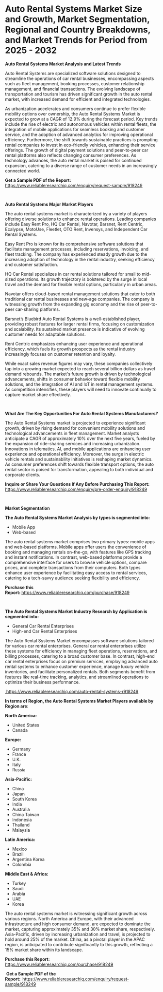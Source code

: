 <p><h1>Auto Rental Systems Market Size and Growth, Market Segmentation, Regional and Country Breakdowns, and Market Trends for Period from 2025 -  2032</h1></p><p><strong>Auto Rental Systems Market Analysis and Latest Trends</strong></p>
<p><p>Auto Rental Systems are specialized software solutions designed to streamline the operations of car rental businesses, encompassing aspects such as fleet management, booking processes, customer relationship management, and financial transactions. The evolving landscape of transportation and tourism has driven significant growth in the auto rental market, with increased demand for efficient and integrated technologies.</p><p>As urbanization accelerates and consumers continue to prefer flexible mobility options over ownership, the Auto Rental Systems Market is expected to grow at a CAGR of 12.9% during the forecast period. Key trends include the rise of electric and autonomous vehicles within rental fleets, the integration of mobile applications for seamless booking and customer service, and the adoption of advanced analytics for improving operational efficiency. Furthermore, the shift towards sustainable practices is prompting rental companies to invest in eco-friendly vehicles, enhancing their service offerings. The growth of digital payment solutions and peer-to-peer car rental platforms also reflects changing consumer preferences. As technology advances, the auto rental market is poised for continued expansion, catering to a diverse range of customer needs in an increasingly connected world.</p></p>
<p><strong>Get a Sample PDF of the Report:&nbsp;</strong> <a href="https://www.reliableresearchiq.com/enquiry/request-sample/918249?utm_campaign=2580&utm_medium=2&utm_source=Github&utm_content=ia&utm_term=17042025&utm_id=auto-rental-systems">https://www.reliableresearchiq.com/enquiry/request-sample/918249</a></p>
<p>&nbsp;</p>
<p><strong>Auto Rental Systems Major Market Players</strong></p>
<p><p>The auto rental systems market is characterized by a variety of players offering diverse solutions to enhance rental operations. Leading companies include Easy Rent Pro, HQ Car Rental, Navotar, Barsnet, Rent Centric, Ecalypse, MotoUse, Fleetlet, OTO Rent, Invensys, and Independent Car Rental Systems.</p><p>Easy Rent Pro is known for its comprehensive software solutions that facilitate management processes, including reservations, invoicing, and fleet tracking. The company has experienced steady growth due to the increasing adoption of technology in the rental industry, seeking efficiency and customer satisfaction.</p><p>HQ Car Rental specializes in car rental solutions tailored for small to mid-sized operations. Its growth trajectory is bolstered by the surge in local travel and the demand for flexible rental options, particularly in urban areas.</p><p>Navotar offers cloud-based rental management solutions that cater to both traditional car rental businesses and new-age companies. The company is witnessing growth from the expanding gig economy and the rise of peer-to-peer car-sharing platforms.</p><p>Barsnet’s Bluebird Auto Rental Systems is a well-established player, providing robust features for larger rental firms, focusing on customization and scalability. Its sustained market presence is indicative of evolving customer needs for adaptable solutions.</p><p>Rent Centric emphasizes enhancing user experience and operational efficiency, which fuels its growth prospects as the rental industry increasingly focuses on customer retention and loyalty.</p><p>While exact sales revenue figures may vary, these companies collectively tap into a growing market expected to reach several billion dollars as travel demand rebounds. The market's future growth is driven by technological advancements, shifts in consumer behavior toward flexible mobility solutions, and the integration of AI and IoT in rental management systems. As competition intensifies, these players will need to innovate continually to capture market share effectively.</p></p>
<p>&nbsp;</p>
<p><strong>What Are The Key Opportunities For Auto Rental Systems Manufacturers?</strong></p>
<p><p>The Auto Rental Systems market is projected to experience significant growth, driven by rising demand for convenient mobility solutions and technological advancements in fleet management. Market analysts anticipate a CAGR of approximately 10% over the next five years, fueled by the expansion of ride-sharing services and increasing urbanization. Innovations in telematics, AI, and mobile applications are enhancing user experience and operational efficiency. Moreover, the surge in electric vehicle rentals and sustainability initiatives is reshaping market dynamics. As consumer preferences shift towards flexible transport options, the auto rental sector is poised for transformation, appealing to both individual and corporate clients.</p></p>
<p><strong>Inquire or Share Your Questions If Any Before Purchasing This Report:</strong> <a href="https://www.reliableresearchiq.com/enquiry/pre-order-enquiry/918249?utm_campaign=2580&utm_medium=2&utm_source=Github&utm_content=ia&utm_term=17042025&utm_id=auto-rental-systems">https://www.reliableresearchiq.com/enquiry/pre-order-enquiry/918249</a></p>
<p>&nbsp;</p>
<p><strong>Market Segmentation</strong></p>
<p><strong>The Auto Rental Systems Market Analysis by types is segmented into:</strong></p>
<p><ul><li>Mobile App</li><li>Web-based</li></ul></p>
<p><p>The auto rental systems market comprises two primary types: mobile apps and web-based platforms. Mobile apps offer users the convenience of booking and managing rentals on-the-go, with features like GPS tracking and instant notifications. In contrast, web-based platforms provide a comprehensive interface for users to browse vehicle options, compare prices, and complete transactions from their computers. Both types enhance user experience by facilitating easy access to rental services, catering to a tech-savvy audience seeking flexibility and efficiency.</p></p>
<p><strong>Purchase this Report:&nbsp;</strong><a href="https://www.reliableresearchiq.com/purchase/918249?utm_campaign=2580&utm_medium=2&utm_source=Github&utm_content=ia&utm_term=17042025&utm_id=auto-rental-systems">https://www.reliableresearchiq.com/purchase/918249</a></p>
<p>&nbsp;</p>
<p><strong>The Auto Rental Systems Market Industry Research by Application is segmented into:</strong></p>
<p><ul><li>General Car Rental Enterprises</li><li>High-end Car Rental Enterprises</li></ul></p>
<p><p>The Auto Rental Systems Market encompasses software solutions tailored for various car rental enterprises. General car rental enterprises utilize these systems for efficiency in managing fleet operations, reservations, and billing processes, catering to a broad customer base. In contrast, high-end car rental enterprises focus on premium services, employing advanced auto rental systems to enhance customer experience, manage luxury vehicle inventories, and facilitate personalized rentals. Both segments benefit from features like real-time tracking, analytics, and streamlined operations to optimize their business performance.</p></p>
<p><a href="https://www.reliableresearchiq.com/auto-rental-systems-r918249?utm_campaign=2580&utm_medium=2&utm_source=Github&utm_content=ia&utm_term=17042025&utm_id=auto-rental-systems">&nbsp;https://www.reliableresearchiq.com/auto-rental-systems-r918249</a></p>
<p><strong>In terms of Region, the Auto Rental Systems Market Players available by Region are:</strong></p>
<p>
    <p> <strong> North America: </strong>
        <ul>
            <li>United States</li>
            <li>Canada</li>
        </ul>
        </p> 
    <p> <strong> Europe: </strong>
        <ul>
            <li>Germany</li>
            <li>France</li>
            <li>U.K.</li>
            <li>Italy</li>
            <li>Russia</li>
        </ul>
        </p> 
    <p> <strong> Asia-Pacific: </strong>
        <ul>
            <li>China</li>
            <li>Japan</li>
            <li>South Korea</li>
            <li>India</li>
            <li>Australia</li>
            <li>China Taiwan</li>
            <li>Indonesia</li>
            <li>Thailand</li>
            <li>Malaysia</li>
        </ul>
        </p> 
    <p> <strong> Latin America: </strong>
        <ul>
            <li>Mexico</li>
            <li>Brazil</li>
            <li>Argentina Korea</li>
            <li>Colombia</li>
        </ul>
        </p> 
    <p> <strong> Middle East & Africa: </strong>
        <ul>
            <li>Turkey</li>
            <li>Saudi</li>
            <li>Arabia</li>
            <li>UAE</li>
            <li>Korea</li>
        </ul>
    </p>
    </p>
<p><p>The auto rental systems market is witnessing significant growth across various regions. North America and Europe, with their advanced infrastructure and high consumer demand, are expected to dominate the market, capturing approximately 35% and 30% market share, respectively. Asia-Pacific, driven by increasing urbanization and travel, is projected to hold around 25% of the market. China, as a pivotal player in the APAC region, is anticipated to contribute significantly to this growth, reflecting a 15% market share within its landscape.</p></p>
<p><strong>Purchase this Report: </strong><a href="https://www.reliableresearchiq.com/purchase/918249?utm_campaign=2580&utm_medium=2&utm_source=Github&utm_content=ia&utm_term=17042025&utm_id=auto-rental-systems">https://www.reliableresearchiq.com/purchase/918249</a></p>
<p>&nbsp;<strong>Get a Sample PDF of the Report:&nbsp;&nbsp;</strong><a href="https://www.reliableresearchiq.com/enquiry/request-sample/918249?utm_campaign=2580&utm_medium=2&utm_source=Github&utm_content=ia&utm_term=17042025&utm_id=auto-rental-systems">https://www.reliableresearchiq.com/enquiry/request-sample/918249</a></p>
<p><strong></strong></p>
<p><p></p><p></p><p></p></p>